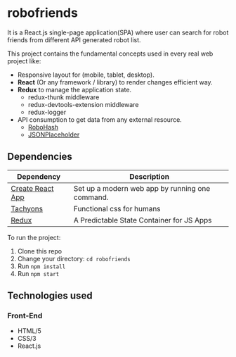 # robofriends

It is a React.js single-page application(SPA) where user can search for robot friends from different API generated robot list.

This project contains the fundamental concepts used in every real web project like: 
 * Responsive layout for (mobile, tablet, desktop).
 * **React** (Or any framework / library) to render changes efficient way.
 * **Redux** to manage the application state.
   * redux-thunk middleware
   * redux-devtools-extension middleware
   * redux-logger
 * API consumption to get data from any external resource.
   * [RoboHash](https://robohash.org/)
   * [JSONPlaceholder](https://jsonplaceholder.typicode.com/)

## Dependencies

|  Dependency | Description  |
|---|---|
| [Create React App](https://github.com/facebook/create-react-app)  |  Set up a modern web app by running one command. |
| [Tachyons](https://tachyons.io/)  |  Functional css for humans  |
| [Redux](https://es.redux.js.org/) | A Predictable State Container for JS Apps |

To run the project:

1. Clone this repo
2. Change your directory: `cd robofriends`
3. Run `npm install`
4. Run `npm start`

## Technologies used

### Front-End
- HTML/5
- CSS/3
- React.js